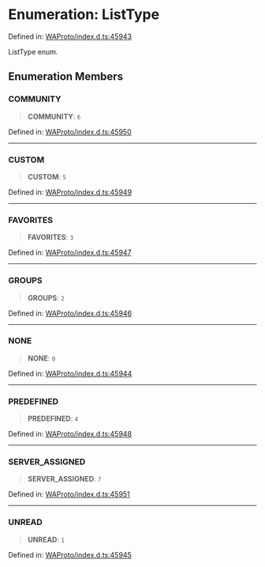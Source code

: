 # Enumeration: ListType

Defined in: [WAProto/index.d.ts:45943](https://github.com/Fokusdotid/bail/blob/fcd0cec6f26de1fb545eb2e03fa5c63fbad99d3d/WAProto/index.d.ts#L45943)

ListType enum.

## Enumeration Members

### COMMUNITY

> **COMMUNITY**: `6`

Defined in: [WAProto/index.d.ts:45950](https://github.com/Fokusdotid/bail/blob/fcd0cec6f26de1fb545eb2e03fa5c63fbad99d3d/WAProto/index.d.ts#L45950)

***

### CUSTOM

> **CUSTOM**: `5`

Defined in: [WAProto/index.d.ts:45949](https://github.com/Fokusdotid/bail/blob/fcd0cec6f26de1fb545eb2e03fa5c63fbad99d3d/WAProto/index.d.ts#L45949)

***

### FAVORITES

> **FAVORITES**: `3`

Defined in: [WAProto/index.d.ts:45947](https://github.com/Fokusdotid/bail/blob/fcd0cec6f26de1fb545eb2e03fa5c63fbad99d3d/WAProto/index.d.ts#L45947)

***

### GROUPS

> **GROUPS**: `2`

Defined in: [WAProto/index.d.ts:45946](https://github.com/Fokusdotid/bail/blob/fcd0cec6f26de1fb545eb2e03fa5c63fbad99d3d/WAProto/index.d.ts#L45946)

***

### NONE

> **NONE**: `0`

Defined in: [WAProto/index.d.ts:45944](https://github.com/Fokusdotid/bail/blob/fcd0cec6f26de1fb545eb2e03fa5c63fbad99d3d/WAProto/index.d.ts#L45944)

***

### PREDEFINED

> **PREDEFINED**: `4`

Defined in: [WAProto/index.d.ts:45948](https://github.com/Fokusdotid/bail/blob/fcd0cec6f26de1fb545eb2e03fa5c63fbad99d3d/WAProto/index.d.ts#L45948)

***

### SERVER\_ASSIGNED

> **SERVER\_ASSIGNED**: `7`

Defined in: [WAProto/index.d.ts:45951](https://github.com/Fokusdotid/bail/blob/fcd0cec6f26de1fb545eb2e03fa5c63fbad99d3d/WAProto/index.d.ts#L45951)

***

### UNREAD

> **UNREAD**: `1`

Defined in: [WAProto/index.d.ts:45945](https://github.com/Fokusdotid/bail/blob/fcd0cec6f26de1fb545eb2e03fa5c63fbad99d3d/WAProto/index.d.ts#L45945)
